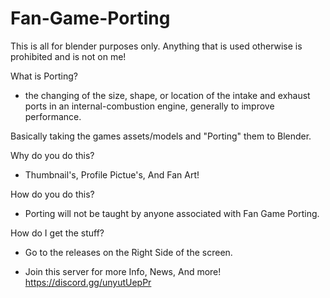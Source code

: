 # Fan-Game-Porting

This is all for blender purposes only.
Anything that is used otherwise is prohibited and is not on me!

What is Porting?
- the changing of the size, shape, or location of the intake and exhaust ports in an internal-combustion engine, generally to improve performance.

Basically taking the games assets/models and "Porting" them to Blender.

Why do you do this?
- Thumbnail's, Profile Pictue's, And Fan Art!

How do you do this?
- Porting will not be taught by anyone associated with Fan Game Porting.

How do I get the stuff?
- Go to the releases on the Right Side of the screen.

- Join this server for more Info, News, And more!
https://discord.gg/unyutUepPr

